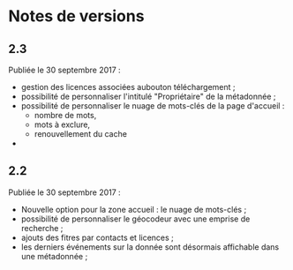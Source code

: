 # Notes de versions


<!-- timeline -->

## 2.3

Publiée le 30 septembre 2017 :

* gestion des licences associées aubouton téléchargement ;
* possibilité de personnaliser l'intitulé "Propriétaire" de la métadonnée ;
* possibilité de personnaliser le nuage de mots-clés de la page d'accueil :
    * nombre de mots,
    * mots à exclure,
    * renouvellement du cache
* 




<!-- /timeline -->



<!-- timeline -->


## 2.2

Publiée le 30 septembre 2017 :

* Nouvelle option pour la zone accueil : le nuage de mots-clés ;
* possibilité de personnaliser le géocodeur avec une emprise de recherche ;
* ajouts des fitres par contacts et licences ;
* les derniers événements sur la donnée sont désormais affichable dans une métadonnée ;





<!-- /timeline -->




